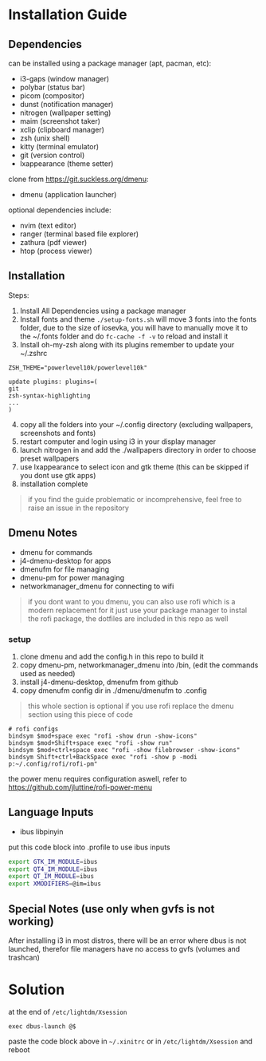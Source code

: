 # Installation Guide

## Dependencies
can be installed using a package manager (apt, pacman, etc):
- i3-gaps (window manager)
- polybar (status bar)
- picom (compositor)
- dunst (notification manager)
- nitrogen (wallpaper setting)
- maim (screenshot taker)
- xclip (clipboard manager)
- zsh (unix shell)
- kitty (terminal emulator)
- git (version control)
- lxappearance (theme setter)

clone from https://git.suckless.org/dmenu:
- dmenu (application launcher)

optional dependencies include:
- nvim (text editor)
- ranger (terminal based file explorer)
- zathura (pdf viewer)
- htop (process viewer)

## Installation
Steps:
1. Install All Dependencies using a package manager
2. Install fonts and theme
`./setup-fonts.sh` will move 3 fonts into the fonts folder,
due to the size of iosevka, you will have to manually move it to the ~/.fonts folder
and do `fc-cache -f -v` to reload and install it
3. Install oh-my-zsh along with its plugins
remember to update your ~/.zshrc
  ```
  ZSH_THEME="powerlevel10k/powerlevel10k"

  update plugins: plugins=(
  git
  zsh-syntax-highlighting 
  ...
  )
  ```
4. copy all the folders into your ~/.config directory (excluding wallpapers, screenshots and fonts)
5. restart computer and login using i3 in your display manager
6. launch nitrogen in and add the ./wallpapers directory in order to choose preset wallpapers
7. use lxappearance to select icon and gtk theme (this can be skipped if you dont use gtk apps)
8. installation complete

> if you find the guide problematic or incomprehensive, feel free to raise an issue in the repository

## Dmenu Notes

- dmenu for commands
- j4-dmenu-desktop for apps
- dmenufm for file managing
- dmenu-pm for power managing
- networkmanager_dmenu for connecting to wifi

> if you dont want to you dmenu, you can also use rofi which is a modern replacement for it
> just use your package manager to instal the rofi package, the dotfiles are included in this repo as well

### setup
1. clone dmenu and add the config.h in this repo to build it
2. copy dmenu-pm, networkmanager_dmenu into /bin, (edit the commands used as needed)  
3. install j4-dmenu-desktop, dmenufm from github
4. copy dmenufm config dir in ./dmenu/dmenufm to .config

> this whole section is optional if you use rofi
> replace the dmenu section using this piece of code
```
# rofi configs
bindsym $mod+space exec "rofi -show drun -show-icons"
bindsym $mod+Shift+space exec "rofi -show run"
bindsym $mod+ctrl+space exec "rofi -show filebrowser -show-icons"
bindsym Shift+ctrl+BackSpace exec "rofi -show p -modi p:~/.config/rofi/rofi-pm"
```
the power menu requires configuration aswell, refer to <a>https://github.com/jluttine/rofi-power-menu</a>

## Language Inputs
- ibus libpinyin

put this code block into .profile to use ibus inputs
``` sh
export GTK_IM_MODULE=ibus
export QT4_IM_MODULE=ibus
export QT_IM_MODULE=ibus
export XMODIFIERS=@im=ibus
```

## Special Notes (use only when gvfs is not working)

After installing i3 in most distros, there will be an error where dbus is not launched, therefor file managers have no access to gvfs (volumes and trashcan)

# Solution
at the end of `/etc/lightdm/Xsession`
```
exec dbus-launch @$
```

paste the code block above in `~/.xinitrc` or in `/etc/lightdm/Xsession` and reboot
